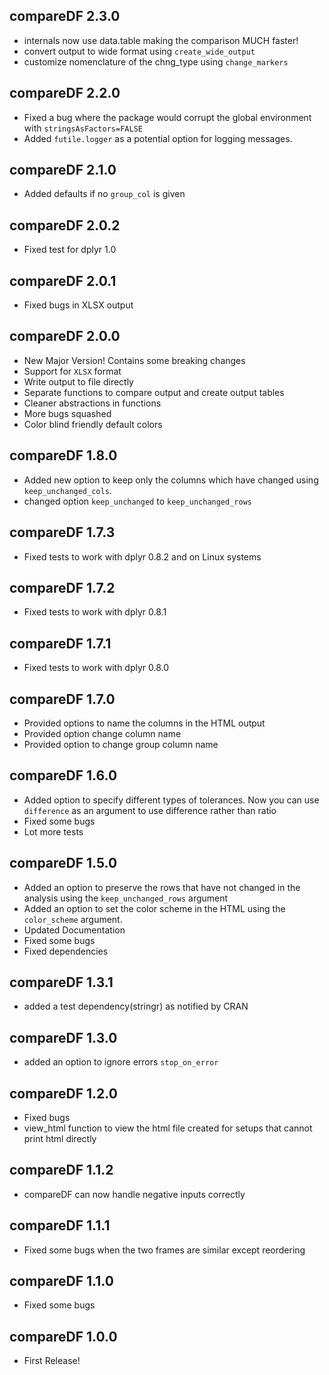 ## compareDF 2.3.0
* internals now use data.table making the comparison MUCH faster!
* convert output to wide format using `create_wide_output`
* customize nomenclature of the chng_type using `change_markers`

## compareDF 2.2.0
* Fixed a bug where the package would corrupt the global environment with `stringsAsFactors=FALSE`
* Added `futile.logger` as a potential option for logging messages.

## compareDF 2.1.0
* Added defaults if no `group_col` is given

## compareDF 2.0.2
* Fixed test for dplyr 1.0

## compareDF 2.0.1
* Fixed bugs in XLSX output

## compareDF 2.0.0
* New Major Version! Contains some breaking changes
* Support for `XLSX` format
* Write output to file directly
* Separate functions to compare output and create output tables
* Cleaner abstractions in functions
* More bugs squashed
* Color blind friendly default colors

## compareDF 1.8.0
* Added new option to keep only the columns which have changed using `keep_unchanged_cols`. 
* changed option `keep_unchanged` to `keep_unchanged_rows`

## compareDF 1.7.3
* Fixed tests to work with dplyr 0.8.2 and on Linux systems

## compareDF 1.7.2
* Fixed tests to work with dplyr 0.8.1

## compareDF 1.7.1
* Fixed tests to work with dplyr 0.8.0

## compareDF 1.7.0
* Provided options to name the columns in the HTML output
* Provided option change column name
* Provided option to change group column name

## compareDF 1.6.0
* Added option to specify different types of tolerances. Now you can use `difference` as an argument to use difference rather than ratio
* Fixed some bugs
* Lot more tests

## compareDF 1.5.0
* Added an option to preserve the rows that have not changed in the analysis using the `keep_unchanged_rows` argument
* Added an option to set the color scheme in the HTML using the `color_scheme` argument.
* Updated Documentation
* Fixed some bugs
* Fixed dependencies

## compareDF 1.3.1
* added a test dependency(stringr) as notified by CRAN

## compareDF 1.3.0
* added an option to ignore errors `stop_on_error`

## compareDF 1.2.0
* Fixed bugs
* view_html function to view the html file created for setups that cannot print html directly

## compareDF 1.1.2
* compareDF can now handle negative inputs correctly

## compareDF 1.1.1
* Fixed some bugs when the two frames are similar except reordering

## compareDF 1.1.0
* Fixed some bugs

## compareDF 1.0.0

* First Release!
